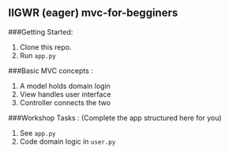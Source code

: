 IIGWR (eager) mvc-for-begginers
------

###Getting Started: 
 1. Clone this repo.
 2. Run `app.py`

###Basic MVC concepts :
 1. A model holds domain login
 2. View handles user interface
 3. Controller connects the two

###Workshop Tasks :
(Complete the app structured here for you)

 1. See `app.py`
 2. Code domain logic in `user.py`

